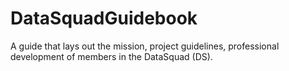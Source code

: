 # DataSquadGuidebook
A  guide that lays out the mission, project guidelines, professional development of members in the DataSquad (DS).
